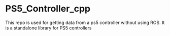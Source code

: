 # PS5_Controller_cpp
This repo is used for getting data from a ps5 controller without using ROS. It is a standalone library for PS5 controllers
